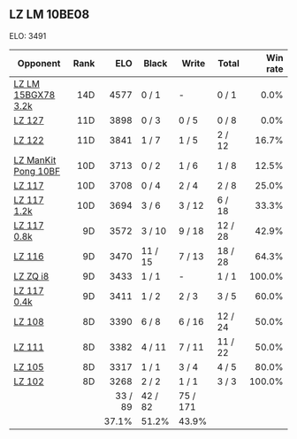 ## LZ LM 10BE08 ##

ELO: 3491

Opponent | Rank | ELO | Black | Write | Total | Win rate
---------|-----:|----:|-------|-------|-------|-------:
[LZ LM 15BGX78 3.2k](LZ%20LM%2015BGX78%203.2k.md) | 14D | 4577 | 0 / 1 | - | 0 / 1 | 0.0%
[LZ 127](LZ%20127.md) | 11D | 3898 | 0 / 3 | 0 / 5 | 0 / 8 | 0.0%
[LZ 122](LZ%20122.md) | 11D | 3841 | 1 / 7 | 1 / 5 | 2 / 12 | 16.7%
[LZ ManKit Pong 10BF](LZ%20ManKit%20Pong%2010BF.md) | 10D | 3713 | 0 / 2 | 1 / 6 | 1 / 8 | 12.5%
[LZ 117](LZ%20117.md) | 10D | 3708 | 0 / 4 | 2 / 4 | 2 / 8 | 25.0%
[LZ 117 1.2k](LZ%20117%201.2k.md) | 10D | 3694 | 3 / 6 | 3 / 12 | 6 / 18 | 33.3%
[LZ 117 0.8k](LZ%20117%200.8k.md) | 9D | 3572 | 3 / 10 | 9 / 18 | 12 / 28 | 42.9%
[LZ 116](LZ%20116.md) | 9D | 3470 | 11 / 15 | 7 / 13 | 18 / 28 | 64.3%
[LZ ZQ i8](LZ%20ZQ%20i8.md) | 9D | 3433 | 1 / 1 | - | 1 / 1 | 100.0%
[LZ 117 0.4k](LZ%20117%200.4k.md) | 9D | 3411 | 1 / 2 | 2 / 3 | 3 / 5 | 60.0%
[LZ 108](LZ%20108.md) | 8D | 3390 | 6 / 8 | 6 / 16 | 12 / 24 | 50.0%
[LZ 111](LZ%20111.md) | 8D | 3382 | 4 / 11 | 7 / 11 | 11 / 22 | 50.0%
[LZ 105](LZ%20105.md) | 8D | 3317 | 1 / 1 | 3 / 4 | 4 / 5 | 80.0%
[LZ 102](LZ%20102.md) | 8D | 3268 | 2 / 2 | 1 / 1 | 3 / 3 | 100.0%
 | | | 33 / 89 | 42 / 82 | 75 / 171 | 
 | | | 37.1% | 51.2% | 43.9% | 
